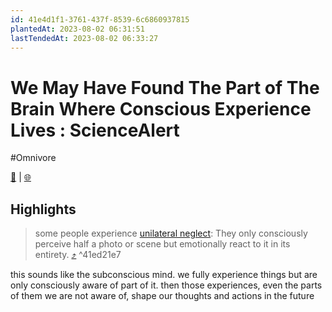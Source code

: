 ```yaml
---
id: 41e4d1f1-3761-437f-8539-6c6860937815
plantedAt: 2023-08-02 06:31:51
lastTendedAt: 2023-08-02 06:33:27
---
```


# We May Have Found The Part of The Brain Where Conscious Experience Lives : ScienceAlert
#Omnivore

[📖](https://omnivore.app/me/https-www-sciencealert-com-we-may-have-found-the-part-of-the-bra-189b604a990) | [🌐](https://www.sciencealert.com/we-may-have-found-the-part-of-the-brain-where-conscious-experience-lives)

## Highlights

> some people experience [unilateral neglect](https://en.wikipedia.org/wiki/Hemispatial%5Fneglect): They only consciously perceive half a photo or scene but emotionally react to it in its entirety. [⤴️](https://omnivore.app/me/https-www-sciencealert-com-we-may-have-found-the-part-of-the-bra-189b604a990#41ed21e7-7317-465e-b4b9-ed92257b2178)  ^41ed21e7

this sounds like the subconscious mind. we fully experience things but are only consciously aware of part of it. then those experiences, even the parts of them we are not aware of, shape our thoughts and actions in the future 

